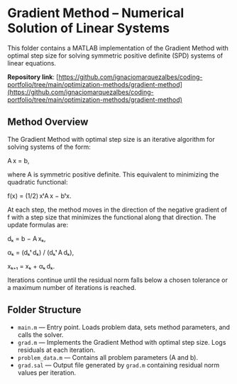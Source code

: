 # Gradient Method – Numerical Solution of Linear Systems

This folder contains a MATLAB implementation of the Gradient Method with optimal step size for solving symmetric positive definite (SPD) systems of linear equations.

**Repository link**: [https://github.com/ignaciomarquezalbes/coding-portfolio/tree/main/optimization-methods/gradient-method](https://github.com/ignaciomarquezalbes/coding-portfolio/tree/main/optimization-methods/gradient-method)

## Method Overview

The Gradient Method with optimal step size is an iterative algorithm for solving systems of the form:

A x = b,

where A is symmetric positive definite. This equivalent to minimizing the quadratic functional:

f(x) = (1/2) xᵗA x − bᵗx.

At each step, the method moves in the direction of the negative gradient of f with a step size that minimizes the functional along that direction. The update formulas are:

dₖ = b − A xₖ,

αₖ = (dₖᵗ dₖ) / (dₖᵗ A dₖ),

xₖ₊₁ = xₖ + αₖ dₖ.

Iterations continue until the residual norm falls below a chosen tolerance or a maximum number of iterations is reached. 

## Folder Structure

- `main.m` — Entry point. Loads problem data, sets method parameters, and calls the solver.
- `grad.m` — Implements the Gradient Method with optimal step size. Logs residuals at each iteration.
- `problem_data.m` — Contains all problem parameters (A and b).
- `grad.sal` — Output file generated by `grad.m` containing residual norm values per iteration.

